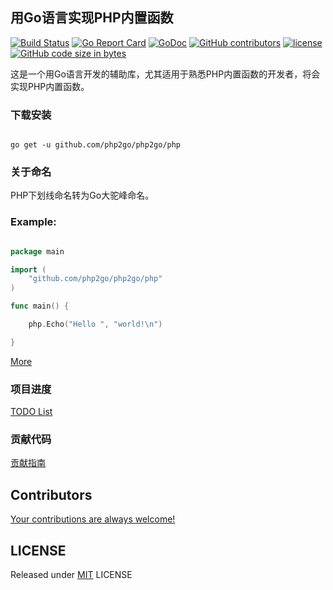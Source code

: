 ## 用Go语言实现PHP内置函数

[![Build Status](https://travis-ci.org/php2go/php2go.svg?branch=master)](https://travis-ci.org/php2go/php2go)
[![Go Report Card](https://goreportcard.com/badge/github.com/php2go/php2go)](https://goreportcard.com/report/github.com/php2go/php2go)
[![GoDoc](https://godoc.org/github.com/php2go/php2go/php?status.svg)](https://godoc.org/github.com/php2go/php2go/php)
[![GitHub contributors](https://img.shields.io/github/contributors/php2go/php2go.svg)](https://github.com/php2go/php2go/graphs/contributors)
[![license](https://img.shields.io/github/license/php2go/php2go.svg)](https://github.com/php2go/php2go/blob/master/LICENSE)
[![GitHub code size in bytes](https://img.shields.io/github/languages/code-size/php2go/php2go.svg?colorB=green)](https://github.com/php2go/php2go/archive/master.zip)

这是一个用Go语言开发的辅助库，尤其适用于熟悉PHP内置函数的开发者，将会实现PHP内置函数。

### 下载安装

```shell

go get -u github.com/php2go/php2go/php

```

### 关于命名

PHP下划线命名转为Go大驼峰命名。

### Example:

```go

package main

import (
    "github.com/php2go/php2go/php"
)

func main() {

    php.Echo("Hello ", "world!\n")

}

```

[More](https://github.com/php2go/php2go/blob/master/main.go)

### 项目进度

[TODO List](https://github.com/php2go/php2go/blob/master/TODO.md)

### 贡献代码

[贡献指南](https://github.com/php2go/php2go/blob/master/.github/CONTRIBUTING.md)

## Contributors

[Your contributions are always welcome!](https://github.com/php2go/php2go/graphs/contributors)

## LICENSE

Released under [MIT](https://github.com/php2go/php2go/blob/master/LICENSE) LICENSE
